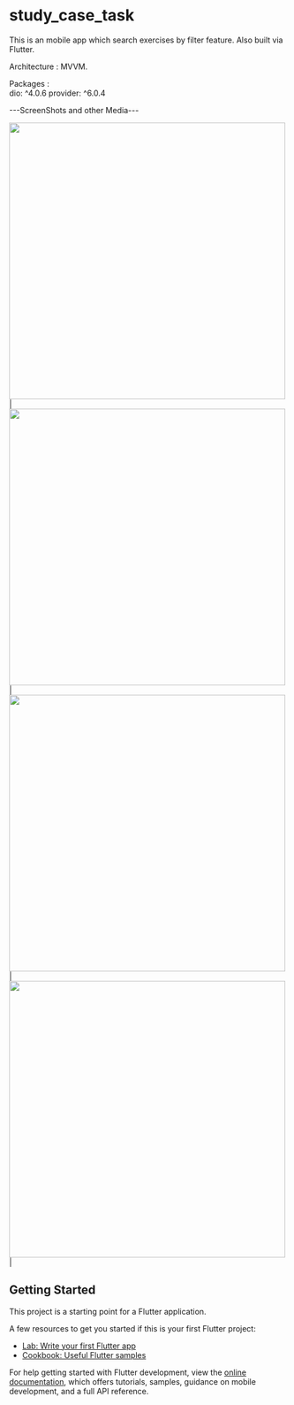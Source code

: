 # study_case_task

This is an mobile app which search exercises by filter feature. Also built via Flutter.

Architecture : MVVM.

Packages :   
dio: ^4.0.6
provider: ^6.0.4

---ScreenShots and other Media---

<img src="assets/images/1.png" width="500">  |  <img src="assets/images/2.png" width="500">  |
<img src="assets/images/3.png" width="500">  |  <img src="assets/images/4.png" width="500">  |



## Getting Started

This project is a starting point for a Flutter application.

A few resources to get you started if this is your first Flutter project:

- [Lab: Write your first Flutter app](https://docs.flutter.dev/get-started/codelab)
- [Cookbook: Useful Flutter samples](https://docs.flutter.dev/cookbook)

For help getting started with Flutter development, view the
[online documentation](https://docs.flutter.dev/), which offers tutorials,
samples, guidance on mobile development, and a full API reference.
